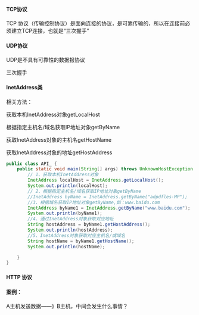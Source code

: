 #### TCP协议

TCP 协议（传输控制协议）是面向连接的协议，是可靠传输的，所以在连接前必须建立TCP连接，也就是“三次握手”

#### UDP协议

UDP是不具有可靠性的数据报协议

三次握手



#### InetAddress类

相关方法：

获取本机InetAddress对象getLocalHost

根据指定主机名/域名获取IP地址对象getByName

获取InetAddress对象的主机名getHostName

获取InetAddress对象的地址getHostAddress

```java
public class API_ {
    public static void main(String[] args) throws UnknownHostException {
        // 1、获取本机InetAddress对象
        InetAddress localHost = InetAddress.getLocalHost();
        System.out.println(localHost);
        // 2、根据指定主机名/域名获取IP地址对象getByName
        //InetAddress byName = InetAddress.getByName("adpdfles-MP");
        //3、根据域名获取IP地址对象getByName,如：www.baidu.com
        InetAddress byName1 = InetAddress.getByName("www.baidu.com");
        System.out.println(byName1);
        //4、通过InetAddress对象获取对应地址
        String hostAddress = byName1.getHostAddress();
        System.out.println(hostAddress);
        //5、InetAddress对象获取对应主机名/或域名
        String hostName = byName1.getHostName();
        System.out.println(hostName);

    }
}
```



#### HTTP 协议

#### 案例：

A主机发送数据——》B主机，中间会发生什么事情？



